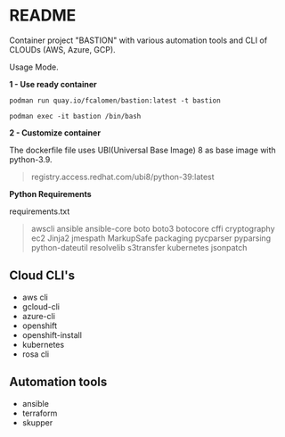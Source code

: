 # README


Container project "BASTION" with various automation tools and CLI of CLOUDs (AWS, Azure, GCP).

Usage Mode.

**1 - Use ready container**
```
podman run quay.io/fcalomen/bastion:latest -t bastion
```
````
podman exec -it bastion /bin/bash
````

**2 - Customize container**

The dockerfile file uses UBI(Universal Base Image) 8 as base image with python-3.9.

> registry.access.redhat.com/ubi8/python-39:latest

**Python Requirements**

requirements.txt
>awscli
>ansible
>ansible-core
>boto
>boto3
>botocore
>cffi
>cryptography
>ec2
>Jinja2
>jmespath
>MarkupSafe
>packaging
>pycparser
>pyparsing
>python-dateutil
>resolvelib
>s3transfer
>kubernetes
>jsonpatch

Cloud CLI's
-
- aws cli
- gcloud-cli
- azure-cli
- openshift
- openshift-install
- kubernetes
- rosa cli

Automation tools
- 
- ansible
- terraform
- skupper
